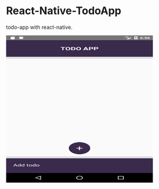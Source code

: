 # React-Native-TodoApp
todo-app with react-native.

<section data-markdown>
  <img src="./screenshots/Screenshot_1.png" width=400px height=400px/>
</section>


